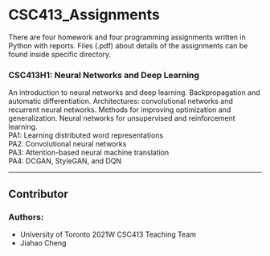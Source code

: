 # CSC413_Assignments
There are four homework and four programming assignments written in Python with reports. Files (.pdf) about details of the assignments can be found inside specific directory.

### CSC413H1: Neural Networks and Deep Learning
An introduction to neural networks and deep learning. Backpropagation and automatic differentiation. Architectures: convolutional networks and recurrent neural networks. Methods for improving optimization and generalization. Neural networks for unsupervised and reinforcement learning.\
PA1: Learning distributed word representations\
PA2: Convolutional neural networks\
PA3: Attention-based neural machine translation\
PA4: DCGAN, StyleGAN, and DQN

----
## Contributor
### Authors:
* University of Toronto 2021W CSC413 Teaching Team
* Jiahao Cheng
